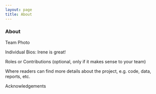```yaml
---
layout: page
title: About
---
```


### About

Team Photo

Individual Bios:
Irene is great!

Roles or Contributions (optional, only if it makes sense to your team)

Where readers can find more details about the project, e.g. code, data, reports, etc.

Acknowledgements

